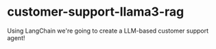 # customer-support-llama3-rag
Using LangChain we're going to create a LLM-based customer support agent!
